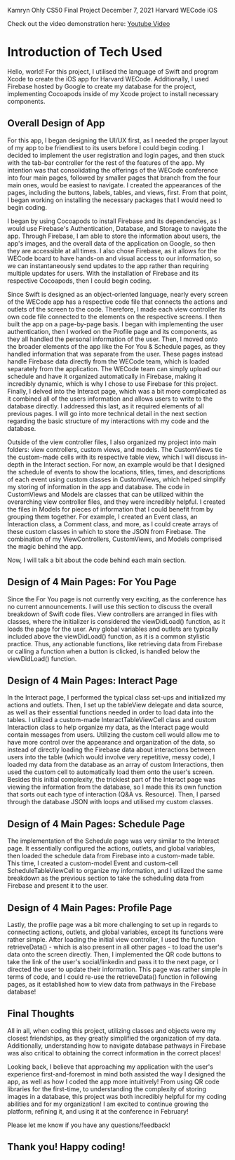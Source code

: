 Kamryn Ohly
CS50 Final Project
December 7, 2021
Harvard WECode iOS

Check out the video demonstration here:
[Youtube Video](https://youtu.be/48Yr_BxkBNo)

# Introduction of Tech Used

Hello, world! For this project, I utilised the language of Swift and program Xcode to create the iOS app for Harvard WECode. Additionally, I used Firebase hosted by Google to create my database for the project, implementing Cocoapods inside of my Xcode project to install necessary components.

## Overall Design of App

For this app, I began designing the UI/UX first, as I needed the proper layout of my app to be friendliest to its users before I could begin coding. I decided to implement the user registration and login pages, and then stuck with the tab-bar controller for the rest of the features of the app. My intention was that consolidating the offerings of the WECode conference into four main pages, followed by smaller pages that branch from the four main ones, would be easiest to navigate. I created the appearances of the pages, including the buttons, labels, tables, and views, first. From that point, I began working on installing the necessary packages that I would need to begin coding.

I began by using Cocoapods to install Firebase and its dependencies, as I would use Firebase's Authentication, Database, and Storage to navigate the app. Through Firebase, I am able to store the information about users, the app's images, and the overall data of the application on Google, so then they are accessible at all times. I also chose Firebase, as it allows for the WECode board to have hands-on and visual access to our information, so we can instantaneously send updates to the app rather than requiring multiple updates for users. With the installation of Firebase and its respective Cocoapods, then I could begin coding.

Since Swift is designed as an object-oriented language, nearly every screen of the WECode app has a respective code file that connects the actions and outlets of the screen to the code. Therefore, I made each view controller its own code file connected to the elements on the respective screens. I then built the app on a page-by-page basis. I began with implementing the user authentication, then I worked on the Profile page and its components, as they all handled the personal information of the user. Then, I moved onto the broader elements of the app like the For You & Schedule pages, as they handled information that was separate from the user. These pages instead handle Firebase data directly from the WECode team, which is loaded separately from the application. The WECode team can simply upload our schedule and have it organized automatically in Firebase, making it incredibly dynamic, which is why I chose to use Firebase for this project. Finally, I delved into the Interact page, which was a bit more complicated as it combined all of the users information and allows users to write to the database directly. I addressed this last, as it required elements of all previous pages. I will go into more technical detail in the next section regarding the basic structure of my interactions with my code and the database.

Outside of the view controller files, I also organized my project into main folders: view controllers, custom views, and models. The CustomViews tie the custom-made cells with its respective table view, which I will discuss in-depth in the Interact section. For now, an example would be that I designed the schedule of events to show the locations, titles, times, and descriptions of each event using custom classes in CustomViews, which helped simplify my storing of information in the app and database. The code in CustomViews and Models are classes that can be utilized within the overarching view controller files, and they were incredibly helpful. I created the files in Models for pieces of information that I could benefit from by grouping them together. For example, I created an Event class, an Interaction class, a Comment class, and more, as I could create arrays of these custom classes in which to store the JSON from Firebase. The combination of my ViewControllers, CustomViews, and Models comprised the magic behind the app. 

Now, I will talk a bit about the code behind each main section.

## Design of 4 Main Pages: For You Page

Since the For You page is not currently very exciting, as the conference has no current announcements. I will use this section to discuss the overall breakdown of Swift code files. View controllers are arranged in files with classes, where the initializer is considered the viewDidLoad() function, as it loads the page for the user. Any global variables and outlets are typically included above the viewDidLoad() function, as it is a common stylistic practice. Thus, any actionable functions, like retrieving data from Firebase or calling a function when a button is clicked, is handled below the viewDidLoad() function.

## Design of 4 Main Pages: Interact Page

In the Interact page, I performed the typical class set-ups and initialized my actions and outlets. Then, I set up the tableView delegate and data source, as well as their essential functions needed in order to load data into the tables. I utilized a custom-made InteractTableViewCell class and custom Interaction class to help organize my data, as the Interact page would contain messages from users. Utilizing the custom cell would allow me to have more control over the appearance and organization of the data, so instead of directly loading the Firebase data about interactions between users into the table (which would involve very repetitive, messy code), I loaded my data from the database as an array of custom Interactions, then used the custom cell to automatically load them onto the user's screen. Besides this initial complexity, the trickiest part of the Interact page was viewing the information from the database, so I made this its own function that sorts out each type of interaction (Q&A vs. Resource). Then, I parsed through the database JSON with loops and utilised my custom classes.

## Design of 4 Main Pages: Schedule Page

The implementation of the Schedule page was very similar to the Interact page. It essentially configured the actions, outlets, and global variables, then loaded the schedule data from Firebase into a custom-made table. This time, I created a custom-model Event and custom-cell ScheduleTableViewCell to organize my information, and I utilized the same breakdown as the previous section to take the scheduling data from Firebase and present it to the user. 

## Design of 4 Main Pages: Profile Page

Lastly, the profile page was a bit more challenging to set up in regards to connecting actions, outlets, and global variables, except its functions were rather simple. After loading the initial view controller, I used the function retrieveData() - which is also present in all other pages - to load the user's data onto the screen directly. Then, I implemented the QR code buttons to take the link of the user's social/linkedin and pass it to the next page, or I directed the user to update their information. This page was rather simple in terms of code, and I could re-use the retrieveData() function in following pages, as it established how to view data from pathways in the Firebase database!

## Final Thoughts

All in all, when coding this project, utilizing classes and objects were my closest friendships, as they greatly simplified the organization of my data. Additionally, understanding how to navigate database pathways in Firebase was also critical to obtaining the correct information in the correct places!

Looking back, I believe that approaching my application with the user's experience first-and-foremost in mind both assisted the way I designed the app, as well as how I coded the app more intuitively! From using QR code libraries for the first-time, to understanding the complexity of storing images in a database, this project was both incredibly helpful for my coding abilities and for my organization! I am excited to continue growing the platform, refining it, and using it at the conference in February!

Please let me know if you have any questions/feedback!

## Thank you! Happy coding!